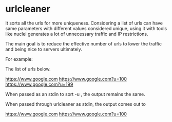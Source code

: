 # urlcleaner
It sorts all the urls for more uniqueness. Considering a list of urls can have same parameters with different values considered unique, using it with tools like nuclei generates a lot of unnecessary traffic and IP restrictions. 

The main goal is to reduce the effective number of urls to lower the traffic and being nice to servers ultimately. 

For example:

The list of urls below.

https://www.google.com
https://www.google.com?u=100
https://www.google.com?u=199


When passed as an stdin to sort -u , the output remains the same. 

When passed through urlcleaner as stdin, the output comes out to 

https://www.google.com
https://www.google.com?u=100
